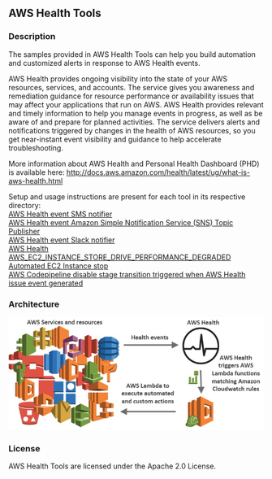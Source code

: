 ## AWS Health Tools 

### Description
The samples provided in AWS Health Tools can help you build automation and customized alerts in response to AWS Health events.

AWS Health provides ongoing visibility into the state of your AWS resources, services, and accounts. The service gives you awareness and remediation guidance for resource performance or availability issues that may affect your applications that run on AWS. AWS Health provides relevant and timely information to help you manage events in progress, as well as be aware of and prepare for planned activities. The service delivers alerts and notifications triggered by changes in the health of AWS resources, so you get near-instant event visibility and guidance to help accelerate troubleshooting. 

More information about AWS Health and Personal Health Dashboard (PHD) is available here: http://docs.aws.amazon.com/health/latest/ug/what-is-aws-health.html

Setup and usage instructions are present for each tool in its respective directory: <br />
[AWS Health event SMS notifier](sms-notifier/) <br />
[AWS Health event Amazon Simple Notification Service (SNS) Topic Publisher](sns-topic-publisher/) <br />
[AWS Health event Slack notifier](slack-notifier/) <br />
[AWS Health AWS_EC2_INSTANCE_STORE_DRIVE_PERFORMANCE_DEGRADED Automated EC2 Instance stop](automated-actions/AWS_EC2_INSTANCE_STORE_DRIVE_PERFORMANCE_DEGRADED/)  <br />
[AWS Codepipeline disable stage transition triggered when AWS Health issue event generated](automated-actions/AWS_Codepipeline_Disable_Stage_Transition/)

### Architecture
![Architecture](images/AWSHealthToolsArchitecture.jpg)

### License
AWS Health Tools are licensed under the Apache 2.0 License.

